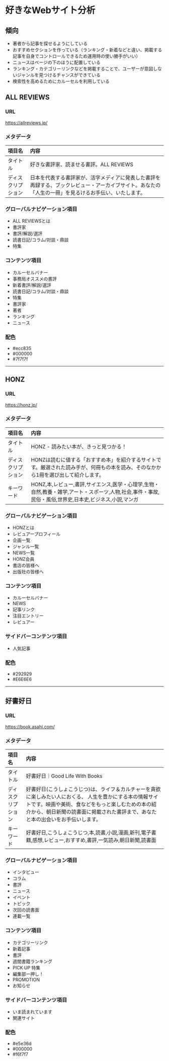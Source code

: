 # 好きなWebサイト分析

## 傾向
- 著者から記事を探せるようにしている
- おすすめセクションを作っている（ランキング・新着などと違い、掲載する記事を自身でコントロールできるため運用時の使い勝手がいい）
- ニュースはページの下のほうに配置している
- ランキング・カテゴリーリンクなどを掲載することで、ユーザーが意図しないジャンルを見つけるチャンスができている
- 検索性を高めるためにカルーセルを利用している

## ALL REVIEWS

### URL
https://allreviews.jp/

### メタデータ
| 項目名 | 内容 |
| :-- | :-- |
| タイトル | 好きな書評家、読ませる書評。ALL REVIEWS |
| ディスクリプション | 日本を代表する書評家が、活字メディアに発表した書評を再録する、ブックレビュー・アーカイブサイト。あなたの「人生の一冊」を見るけるお手伝い、いたします。 |

### グローバルナビゲーション項目
- ALL REVIEWSとは
- 書評家
- 書評/解説/選評
- 読書日記/コラム/対談・鼎談
- 特集

### コンテンツ項目
- カルーセルバナー
- 事務局オススメの書評
- 新着書評/解説/選評
- 読書日記/コラム/対談・鼎談
- 特集
- 書評家
- 著者
- ランキング
- ニュース

### 配色
- #ecc835
- #000000
- #7f7f7f

<hr>

## HONZ

### URL
https://honz.jp/

### メタデータ
| 項目名 | 内容 |
| :-- | :-- |
| タイトル | HONZ - 読みたい本が、きっと見つかる！ |
| ディスクリプション | HONZは読むに値する「おすすめ本」を紹介するサイトです。厳選された読み手が、何冊もの本を読み、そのなかから1冊を選び出して紹介します。 |
| キーワード | HONZ,本,レビュー,書評,サイエンス,医学・心理学,生物・自然,教養・雑学,アート・スポーツ,人物,社会,事件・事故,民俗・風俗,世界史,日本史,ビジネス,小説,マンガ |

### グローバルナビゲーション項目
- HONZとは
- レビュアープロフィール
- 企画一覧
- ジャンル一覧
- NEWS一覧
- HONZ会員
- 書店の皆様へ
- 出版社の皆様へ

### コンテンツ項目
- カルーセルバナー
- NEWS
- 記事リンク
- 注目エントリー
- レビュアー

### サイドバーコンテンツ項目
- 人気記事

### 配色
- #292929
- #E6E6E6

<hr>

## 好書好日

### URL
https://book.asahi.com/

### メタデータ
| 項目名 | 内容 |
| :-- | :-- |
| タイトル | 好書好日｜Good Life With Books |
| ディスクリプション | 好書好日(こうしょこうじつ)は、ライフ＆カルチャーを貪欲に楽しみたい人におくる、 人生を豊かにする本の情報サイトです。映画や美術、食などをもっと楽しむための本の紹介から、朝日新聞の読書面に掲載された書評まで、あなたと本の出会いをお手伝いします。 |
| キーワード | 好書好日,こうしょこうじつ,本,読書,小説,漫画,新刊,電子書籍,感想,レビュー,おすすめ,書評,一気読み,朝日新聞,読書面 |

### グローバルナビゲーション項目
- インタビュー
- コラム
- 書評
- ニュース
- イベント
- トピック
- 次回の読書⾯
- 連載一覧

### コンテンツ項目
- カテゴリーリンク
- 新着記事
- 書評
- 週間書籍ランキング
- PICK UP 特集
- 編集部一押し！
- PROMOTION
- お知らせ

### サイドバーコンテンツ項目
- いま読まれています
- 関連サイト

### 配色
- #e5e36d
- #000000
- #f6f7f7
